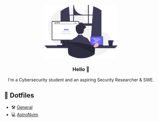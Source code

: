 <p align="center">
	<a href="https://github.com/DancinParrot">
    <img src="https://raw.githubusercontent.com/DancinParrot/DancinParrot/main/assets/undraw_programming.png" height="175px"/>
	</a>
</p>
<h3 align="center"> Hello 👋</h1>
<p align="center">I'm a Cybersecurity student and an aspiring Security Researcher & SWE.</p>

## 🚧 Dotfiles
- 🛠️ [General](https://github.com/DancinParrot/dotfiles)
- 💻 [AstroNvim](https://github.com/DancinParrot/astronvim-dotfiles)

<!--

**DancinParrot/DancinParrot** is a ✨ _special_ ✨ repository because its `README.md` (this file) appears on your GitHub profile.

Here are some ideas to get you started:

- 🔭 I’m currently working on ...
- 🌱 I’m currently learning ...
- 👯 I’m looking to collaborate on ...
- 🤔 I’m looking for help with ...
- 💬 Ask me about ...
- 📫 How to reach me: ...
- 😄 Pronouns: ...
- ⚡ Fun fact: ...

## 👨‍💻 About Me

- 🛠️ C / Nim / C# / Java / Python / SQL / Javascript / Dart / Kotlin / PHP / Rust
- 💻 Arch Linux + ZSH / Windows 🪟

## 🚧 Projects
Right down below!

-->
